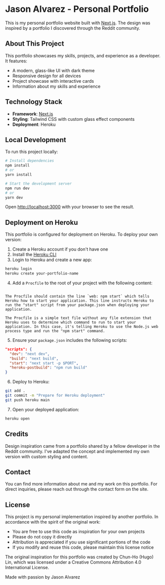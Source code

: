 # Jason Alvarez - Personal Portfolio

This is my personal portfolio website built with [Next.js](https://nextjs.org). The design was inspired by a portfolio I discovered through the Reddit community.

## About This Project

This portfolio showcases my skills, projects, and experience as a developer. It features:

- A modern, glass-like UI with dark theme
- Responsive design for all devices
- Project showcase with interactive cards
- Information about my skills and experience

## Technology Stack

- **Framework**: [Next.js](https://nextjs.org)
- **Styling**: Tailwind CSS with custom glass effect components
- **Deployment**: Heroku

## Local Development

To run this project locally:

```bash
# Install dependencies
npm install
# or
yarn install

# Start the development server
npm run dev
# or
yarn dev
```

Open [http://localhost:3000](http://localhost:3000) with your browser to see the result.

## Deployment on Heroku

This portfolio is configured for deployment on Heroku. To deploy your own version:

1. Create a Heroku account if you don't have one
2. Install the [Heroku CLI](https://devcenter.heroku.com/articles/heroku-cli)
3. Login to Heroku and create a new app:

```bash
heroku login
heroku create your-portfolio-name
```

4. Add a `Procfile` to the root of your project with the following content:
```

The Procfile should contain the line `web: npm start` which tells Heroku how to start your application. This line instructs Heroku to run the "start" script from your package.json when deploying your application.

The Procfile is a simple text file without any file extension that Heroku uses to determine which command to run to start your application. In this case, it's telling Heroku to use the Node.js web process type and run the "npm start" command.
```

5. Ensure your `package.json` includes the following scripts:
```json
"scripts": {
  "dev": "next dev",
  "build": "next build",
  "start": "next start -p $PORT",
  "heroku-postbuild": "npm run build"
}
```

6. Deploy to Heroku:
```bash
git add .
git commit -m "Prepare for Heroku deployment"
git push heroku main
```

7. Open your deployed application:
```bash
heroku open
```

## Credits

Design inspiration came from a portfolio shared by a fellow developer in the Reddit community. I've adapted the concept and implemented my own version with custom styling and content.

## Contact

You can find more information about me and my work on this portfolio. For direct inquiries, please reach out through the contact form on the site.

## License

This project is my personal implementation inspired by another portfolio. In accordance with the spirit of the original work:

- You are free to use this code as inspiration for your own projects
- Please do not copy it directly
- Attribution is appreciated if you use significant portions of the code
- If you modify and reuse this code, please maintain this license notice

The original inspiration for this portfolio was created by Chun-Ho (Hugo) Lin, which was licensed under a Creative Commons Attribution 4.0 International License.

Made with passion by Jason Alvarez